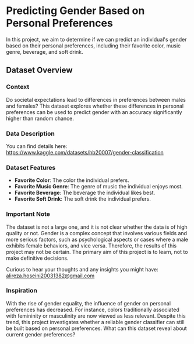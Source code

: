 # Predicting Gender Based on Personal Preferences
In this project, we aim to determine if we can predict an individual's gender based on their personal preferences, including their favorite color, music genre, beverage, and soft drink.

## Dataset Overview

### Context

Do societal expectations lead to differences in preferences between males and females? This dataset explores whether these differences in personal preferences can be used to predict gender with an accuracy significantly higher than random chance.

### Data Description

You can find details here:
https://www.kaggle.com/datasets/hb20007/gender-classification

### Dataset Features

- **Favorite Color**: The color the individual prefers.
- **Favorite Music Genre**: The genre of music the individual enjoys most.
- **Favorite Beverage**: The beverage the individual likes best.
- **Favorite Soft Drink**: The soft drink the individual prefers.

### Important Note

The dataset is not a large one, and it is not clear whether the data is of high quality or not. Gender is a complex concept that involves various fields and more serious factors, such as psychological aspects or cases where a male exhibits female behaviors, and vice versa. Therefore, the results of this project may not be certain. The primary aim of this project is to learn, not to make definitive decisions.

Curious to hear your thoughts and any insights you might have:
alireza.hoseini20031382@gmail.com

### Inspiration

With the rise of gender equality, the influence of gender on personal preferences has decreased. For instance, colors traditionally associated with femininity or masculinity are now viewed as less relevant. Despite this trend, this project investigates whether a reliable gender classifier can still be built based on personal preferences. What can this dataset reveal about current gender preferences?

